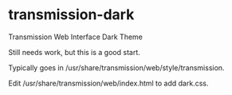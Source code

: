 # transmission-dark
Transmission Web Interface Dark Theme

Still needs work, but this is a good start.

Typically goes in /usr/share/transmission/web/style/transmission.

Edit /usr/share/transmission/web/index.html to add dark.css.
